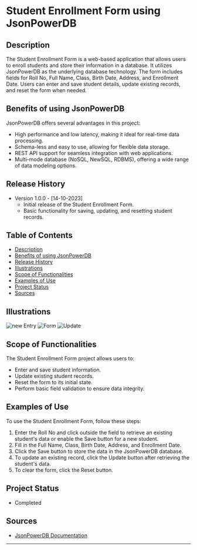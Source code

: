 # Student Enrollment Form using JsonPowerDB

## Description

The Student Enrollment Form is a web-based application that allows users to enroll students and store their information in a database. It utilizes JsonPowerDB as the underlying database technology. The form includes fields for Roll No, Full Name, Class, Birth Date, Address, and Enrollment Date. Users can enter and save student details, update existing records, and reset the form when needed.

## Benefits of using JsonPowerDB

JsonPowerDB offers several advantages in this project:
- High performance and low latency, making it ideal for real-time data processing.
- Schema-less and easy to use, allowing for flexible data storage.
- REST API support for seamless integration with web applications.
- Multi-mode database (NoSQL, NewSQL, RDBMS), offering a wide range of data modeling options.

## Release History

- Version 1.0.0 - [14-10-2023]
  - Initial release of the Student Enrollment Form.
  - Basic functionality for saving, updating, and resetting student records.

## Table of Contents

- [Description](#description)
- [Benefits of using JsonPowerDB](#benefits-of-using-jsonpowerdb)
- [Release History](#release-history)
- [Illustrations](#illustrations)
- [Scope of Functionalities](#scope-of-functionalities)
- [Examples of Use](#examples-of-use)
- [Project Status](#project-status)
- [Sources](#sources)

## Illustrations

![new Entry](./images/new.png)
![Form](./images/form.png)
![Update](./images/update.png)


## Scope of Functionalities

The Student Enrollment Form project allows users to:
- Enter and save student information.
- Update existing student records.
- Reset the form to its initial state.
- Perform basic field validation to ensure data integrity.

## Examples of Use

To use the Student Enrollment Form, follow these steps:
1. Enter the Roll No and click outside the field to retrieve an existing student's data or enable the Save button for a new student.
2. Fill in the Full Name, Class, Birth Date, Address, and Enrollment Date.
3. Click the Save button to store the data in the JsonPowerDB database.
4. To update an existing record, click the Update button after retrieving the student's data.
5. To clear the form, click the Reset button.

## Project Status

- Completed

## Sources

- [JsonPowerDB Documentation](https://login2explore.com/jpdb/docs.html)


---

